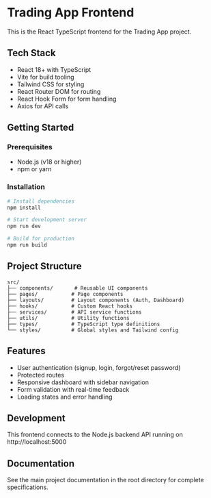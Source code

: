 # Trading App Frontend

This is the React TypeScript frontend for the Trading App project.

## Tech Stack
- React 18+ with TypeScript
- Vite for build tooling
- Tailwind CSS for styling
- React Router DOM for routing
- React Hook Form for form handling
- Axios for API calls

## Getting Started

### Prerequisites
- Node.js (v18 or higher)
- npm or yarn

### Installation
```bash
# Install dependencies
npm install

# Start development server
npm run dev

# Build for production
npm run build
```

## Project Structure
```
src/
├── components/       # Reusable UI components
├── pages/           # Page components
├── layouts/         # Layout components (Auth, Dashboard)
├── hooks/           # Custom React hooks
├── services/        # API service functions
├── utils/           # Utility functions
├── types/           # TypeScript type definitions
└── styles/          # Global styles and Tailwind config
```

## Features
- User authentication (signup, login, forgot/reset password)
- Protected routes
- Responsive dashboard with sidebar navigation
- Form validation with real-time feedback
- Loading states and error handling

## Development
This frontend connects to the Node.js backend API running on http://localhost:5000

## Documentation
See the main project documentation in the root directory for complete specifications.